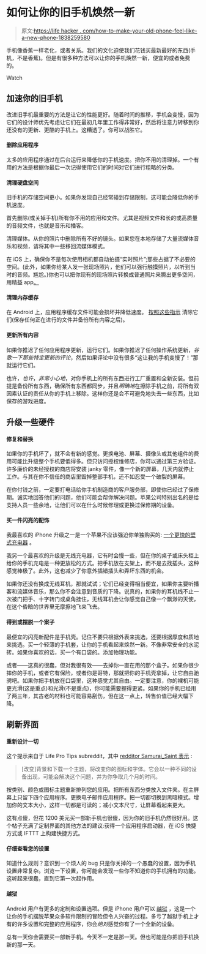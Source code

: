 # 如何让你的旧手机焕然一新

> 原文:[https://life hacker . com/how-to-make-your-old-phone-feel-like-a-new-phone-1838259580](https://lifehacker.com/how-to-make-your-old-phone-feel-like-a-new-phone-1838259580)

手机像香蕉一样老化，或者关系。我们的文化迫使我们花钱买最新最好的东西(手机，不是香蕉)。但是有很多种方法可以让你的手机焕然一新，便宜的或者免费的。

Watch

## 加速你的旧手机

改进旧手机最重要的方法是让它的性能更好。随着时间的推移，手机会变慢，因为它们的设计师优先考虑让它们在最初几年里工作得非常好，然后将注意力转移到你还没有的更新、更酷的手机上。这糟透了。你可以战胜它。

#### 删除应用程序

太多的应用程序通过在后台运行来降低你的手机速度。把你不用的清理掉。一个有用的方法是根据你最后一次记得使用它们的时间对它们进行粗略的分类。

#### 清理硬盘空间

旧手机的存储空间更小。如果你发现自己经常碰到存储限制，这可能会降低你的手机速度。

首先删除(或关掉手机)所有你不用的应用和文件。尤其是视频文件和长的或高质量的音频文件，也就是音乐和播客。

清理媒体。从你的照片中删除所有不好的镜头。如果您在本地存储了大量流媒体音乐和视频，请将其中一些移回流媒体模式。

在 iOS 上，确保你不是每次使用相机都自动拍摄“实时照片”;那些占据了不必要的空间。(此外，如果你给某人发一张现场照片，他们可以强行触摸照片，以听到当时的音频。尴尬。)你也可以把你现有的现场照片转换成普通照片来腾出更多空间，用精益 app[。](https://lifehacker.com/lean-converts-live-photos-to-regular-photos-in-bulk-1738992080)

#### 清理内存缓存

在 Android 上，应用程序缓存文件可能会损坏并降低速度。 [按照这些指示](https://lifehacker.com/android-smartphone-running-slow-try-deleting-the-app-c-1833469532) 清除它们(保存任何正在进行的文件并备份所有内容之后)。

#### 更新所有内容

如果你推迟了任何应用程序更新，运行它们。如果你推迟了任何操作系统更新，*谷歌一下那些特定更新的评论*，然后如果评论中没有很多“这让我的手机变慢了！”那就运行它们。

也许，*也许*，*非常小心地*，对你手机上的所有东西进行工厂重置和全新安装。但前提是备份所有东西，确保所有东西都同步，并且*明确地*在擦除手机之前，将所有双因素认证的责任从你的手机上移除。这样你还是会不可避免地失去一些东西，比如保存的游戏进度。

## 升级一些硬件

#### 修复和替换

如果你的手机坏了，就不会有新的感觉。更换电池、屏幕、摄像头或其他组件的费用可能比升级整个手机要低得多。但只访问授权维修店，你可以通过第三方验证。许多廉价的未经授权的商店将安装 janky 零件，像一个新的屏幕，几天内就停止工作。与其在你不信任的商店里毁掉整部手机，还不如忍受一个破裂的屏幕。

在你付钱之前，一定要打电话给你手机制造商的客户服务部，即使你已经过了保修期。诚实地回答他们的问题，他们可能会帮你解决问题。苹果公司特别出名的是给支持人员一些余地，让他们可以在什么时候修理或更换过保修期的设备。

#### 买一件闪亮的配饰

我最喜欢的 iPhone 升级之一是一个苹果不应该强迫你单独购买的: [一个更快的壁式充电器](https://lifehacker.com/how-to-charge-your-iphone-faster-1825757543) 。

我另一个最喜欢的升级是无线充电器，它有时会慢一些，但在你的桌子或床头柜上给你的手机充电是一种更放松的方式。把手机放在支架上，而不是去找插头，这种感觉棒极了。此外，这也减少了你意外插错插头和弄坏东西的机会。

如果你还没有换成无线耳机，那就试试；它们已经变得相当便宜，如果你主要听播客和流媒体音乐，那么你不会注意到音质的下降。说真的，如果你的耳机线不止一次被门把手、十字转门或桌角挂住，无线耳机会让你感觉自己像一个飘渺的天使，在这个昏暗的世界里无摩擦地飞来飞去。

#### 得到或摆脱一个案子

最便宜的闪亮新配件是手机壳。记住不要只根据外表来挑选，还要根据厚度和质地来挑选。买一个轻薄的手机套，让你的手机看起来焕然一新。不像非常安全的水泥砖。如果你喜欢的话，买一个有口袋的。添加物理功能。

或者——这真的很蠢，但对我很有效——去掉你一直在用的那个盒子。如果你很少摔你的手机，或者它有保险，或者你是哥特，那就把你的手机壳拿掉，让它自由驰骋吧。如果你把手机放在口袋里，这种感觉尤其自由。一定要注意，你的裸机可能更光滑(这是重点)和光滑(不是重点)，你可能需要握得更紧。如果你的手机已经用了两三年，其古老的材料也可能容易刮伤，但在这一点上，转售价值已经大幅下降。

## 刷新界面

#### 重新设计一切

这个提示来自于 Life Pro Tips subreddit，其中 [redditor Samurai_Saint 表示](https://www.reddit.com/r/LifeProTips/comments/d4ugud/lpt_if_youre_tempted_to_upgrade_your_phone_but/) :

> [改变]背景和下载一个主题，将改变你的图标和字体。它会以一种不同的设备出现，可能会解决这个问题，并为你争取几个月的时间。

按类别、颜色或图标主题重新排列您的应用。把所有东西分类放入文件夹。在主屏幕上只留下四个应用程序。更换电子邮件应用程序。把一切都切换到黑暗模式。增加你的文本大小，这样一切都是可读的；减小文本尺寸，让屏幕看起来更大。

这有点傻，但花 1200 美元买一部新手机也很傻，因为你的旧手机仍然很好用。这个帖子充满了定制界面的其他方法的建议:获得一个应用程序启动器，在 iOS 快捷方式或 IFTTT 上构建快捷方式。

#### **仔细查看您的设置**

知道什么规则？意识到一个烦人的 bug 只是你关掉的一个愚蠢的设置，因为手机设置非常复杂。浏览一下设置，你可能会发现一些你不知道你的手机拥有的功能。这听起来很蠢，直到它第一次起作用。

#### 越狱

Android 用户有更多的定制和设置选项。但是 iPhone 用户可以 [越狱](https://lifehacker.com/how-to-jailbreak-your-ios-12-4-iphone-1837374022) ，这是一个让你的手机摆脱苹果众多软件限制的冒险但令人兴奋的过程。多亏了越狱手机上才有的许多设置和完整的应用程序，你会*绝对*感觉你有了一个全新的设备。

总有一天你会需要买一部新手机。今天不一定是那一天。但也可能是你把旧手机换新的那一天。